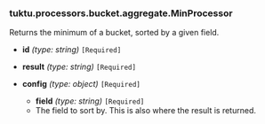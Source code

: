 ### tuktu.processors.bucket.aggregate.MinProcessor
Returns the minimum of a bucket, sorted by a given field.

  * **id** *(type: string)* `[Required]`

  * **result** *(type: string)* `[Required]`

  * **config** *(type: object)* `[Required]`

    * **field** *(type: string)* `[Required]`
    - The field to sort by. This is also where the result is returned.

